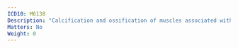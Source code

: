 ```yaml
---
ICD10: M6138
Description: "Calcification and ossification of muscles associated with burns: Other"
Matters: No
Weight: 0
---
```

